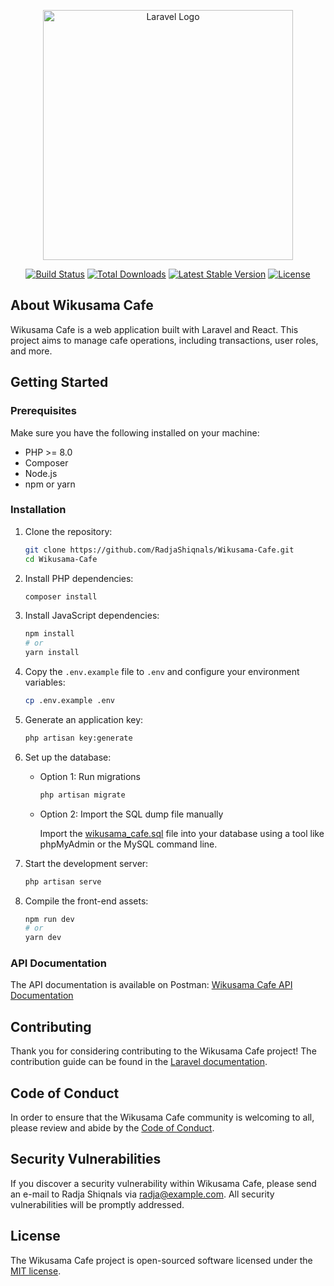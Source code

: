 <p align="center"><a href="https://laravel.com" target="_blank"><img src="https://raw.githubusercontent.com/laravel/art/master/logo-lockup/5%20SVG/2%20CMYK/1%20Full%20Color/laravel-logolockup-cmyk-red.svg" width="400" alt="Laravel Logo"></a></p>

<p align="center">
<a href="https://github.com/laravel/framework/actions"><img src="https://github.com/laravel/framework/workflows/tests/badge.svg" alt="Build Status"></a>
<a href="https://packagist.org/packages/laravel/framework"><img src="https://img.shields.io/packagist/dt/laravel/framework" alt="Total Downloads"></a>
<a href="https://packagist.org/packages/laravel/framework"><img src="https://img.shields.io/packagist/v/laravel/framework" alt="Latest Stable Version"></a>
<a href="https://packagist.org/packages/laravel/framework"><img src="https://img.shields.io/packagist/l/laravel/framework" alt="License"></a>
</p>

## About Wikusama Cafe

Wikusama Cafe is a web application built with Laravel and React. This project aims to manage cafe operations, including transactions, user roles, and more.

## Getting Started

### Prerequisites

Make sure you have the following installed on your machine:

- PHP >= 8.0
- Composer
- Node.js
- npm or yarn

### Installation

1. Clone the repository:

    ```sh
    git clone https://github.com/RadjaShiqnals/Wikusama-Cafe.git
    cd Wikusama-Cafe
    ```

2. Install PHP dependencies:

    ```sh
    composer install
    ```

3. Install JavaScript dependencies:

    ```sh
    npm install
    # or
    yarn install
    ```

4. Copy the `.env.example` file to `.env` and configure your environment variables:

    ```sh
    cp .env.example .env
    ```

5. Generate an application key:

    ```sh
    php artisan key:generate
    ```

6. Set up the database:

    - Option 1: Run migrations

        ```sh
        php artisan migrate
        ```

    - Option 2: Import the SQL dump file manually

        Import the [wikusama_cafe.sql](http://_vscodecontentref_/#%7B%22uri%22%3A%7B%22%24mid%22%3A1%2C%22fsPath%22%3A%22d%3A%5C%5CSMK%20TELKOM%5C%5CKelas%20XII%20RPL%204%5C%5CUKK%5C%5Cwikusama_cafe_react%5C%5Cdatabase%5C%5Cwikusama_cafe.sql%22%2C%22_sep%22%3A1%2C%22external%22%3A%22file%3A%2F%2F%2Fd%253A%2FSMK%2520TELKOM%2FKelas%2520XII%2520RPL%25204%2FUKK%2Fwikusama_cafe_react%2Fdatabase%2Fwikusama_cafe.sql%22%2C%22path%22%3A%22%2Fd%3A%2FSMK%20TELKOM%2FKelas%20XII%20RPL%204%2FUKK%2Fwikusama_cafe_react%2Fdatabase%2Fwikusama_cafe.sql%22%2C%22scheme%22%3A%22file%22%7D%7D) file into your database using a tool like phpMyAdmin or the MySQL command line.

7. Start the development server:

    ```sh
    php artisan serve
    ```

8. Compile the front-end assets:

    ```sh
    npm run dev
    # or
    yarn dev
    ```

### API Documentation

The API documentation is available on Postman: [Wikusama Cafe API Documentation](https://documenter.getpostman.com/view/28791552/2sAXqwXyro)

## Contributing

Thank you for considering contributing to the Wikusama Cafe project! The contribution guide can be found in the [Laravel documentation](https://laravel.com/docs/contributions).

## Code of Conduct

In order to ensure that the Wikusama Cafe community is welcoming to all, please review and abide by the [Code of Conduct](https://laravel.com/docs/contributions#code-of-conduct).

## Security Vulnerabilities

If you discover a security vulnerability within Wikusama Cafe, please send an e-mail to Radja Shiqnals via [radja@example.com](mailto:radja@example.com). All security vulnerabilities will be promptly addressed.

## License

The Wikusama Cafe project is open-sourced software licensed under the [MIT license](https://opensource.org/licenses/MIT).